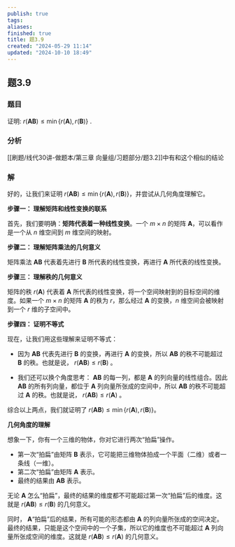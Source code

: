 ```yaml
---
publish: true
tags: 
aliases: 
finished: true
title: 题3.9
created: "2024-05-29 11:14"
updated: "2024-10-10 18:49"
---
```

## 题3.9
### 题目
证明: $r( \mathbf{{AB}})  \leq  \min \{ r( \mathbf{A}) ,r( \mathbf{B}) \}$ .
### 分析
[[刷题/线代30讲-做题本/第三章 向量组/习题部分/题3.2]]中有和这个相似的结论
### 解
好的，让我们来证明 $r(\mathbf{AB}) \leq  \min \{ r(\mathbf{A}) ,r(\mathbf{B}) \}$，并尝试从几何角度理解它。

**步骤一： 理解矩阵和线性变换的联系**

首先，我们要明确：**矩阵代表着一种线性变换**。一个 $m \times n$ 的矩阵 $\mathbf{A}$，可以看作是一个从 $n$ 维空间到 $m$ 维空间的映射。

**步骤二： 理解矩阵乘法的几何意义**

矩阵乘法 $\mathbf{AB}$ 代表着先进行 $\mathbf{B}$ 所代表的线性变换，再进行 $\mathbf{A}$ 所代表的线性变换。

**步骤三： 理解秩的几何意义**

矩阵的秩 $r(\mathbf{A})$ 代表着 $\mathbf{A}$ 所代表的线性变换，将一个空间映射到的目标空间的维度。如果一个 $m \times n$ 的矩阵 $\mathbf{A}$ 的秩为 $r$，那么经过 $\mathbf{A}$ 的变换，$n$ 维空间会被映射到一个 $r$ 维的子空间中。

**步骤四： 证明不等式**

现在，让我们用这些理解来证明不等式：

- 因为 $\mathbf{AB}$ 代表先进行 $\mathbf{B}$ 的变换，再进行 $\mathbf{A}$ 的变换，所以 $\mathbf{AB}$ 的秩不可能超过 $\mathbf{B}$ 的秩。也就是说， $r(\mathbf{AB}) \leq r(\mathbf{B})$ 。
    
- 我们还可以换个角度思考： $\mathbf{AB}$ 的每一列，都是 $\mathbf{A}$ 的列向量的线性组合。因此 $\mathbf{AB}$ 的所有列向量，都位于 $\mathbf{A}$ 列向量所张成的空间中，所以 $\mathbf{AB}$ 的秩不可能超过 $\mathbf{A}$ 的秩。也就是说， $r(\mathbf{AB}) \leq r(\mathbf{A})$ 。

综合以上两点，我们就证明了 $r(\mathbf{AB}) \leq  \min \{ r(\mathbf{A}) ,r(\mathbf{B}) \}$。

**几何角度的理解**

想象一下，你有一个三维的物体，你对它进行两次“拍扁”操作。

- 第一次“拍扁”由矩阵 $\mathbf{B}$ 表示，它可能把三维物体拍成一个平面（二维）或者一条线（一维）。
- 第二次“拍扁”由矩阵 $\mathbf{A}$ 表示。
- 最终的结果由 $\mathbf{AB}$ 表示。

无论 $\mathbf{A}$ 怎么“拍扁”，最终的结果的维度都不可能超过第一次“拍扁”后的维度。这就是 $r(\mathbf{AB}) \leq r(\mathbf{B})$ 的几何意义。

同时， $\mathbf{A}$“拍扁”后的结果，所有可能的形态都由 $\mathbf{A}$ 的列向量所张成的空间决定。最终的结果，只能是这个空间中的一个子集，所以它的维度也不可能超过 $\mathbf{A}$ 列向量所张成空间的维度。这就是 $r(\mathbf{AB}) \leq r(\mathbf{A})$ 的几何意义。



